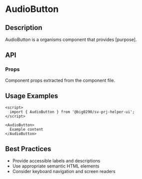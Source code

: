 # AudioButton

## Description

AudioButton is a organisms component that provides [purpose].

## API

### Props

Component props extracted from the component file.

## Usage Examples

```svelte
<script>
  import { AudioButton } from '@big0290/sv-prj-helper-ui';
</script>

<AudioButton>
  Example content
</AudioButton>
```

## Best Practices

- Provide accessible labels and descriptions
- Use appropriate semantic HTML elements
- Consider keyboard navigation and screen readers
